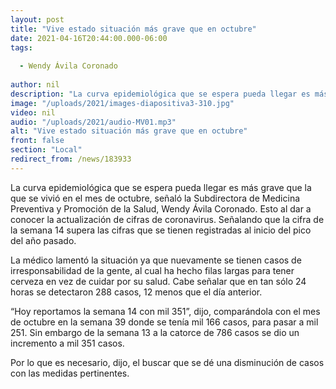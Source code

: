 ```yaml
---
layout: post
title: "Vive estado situación más grave que en octubre"
date: 2021-04-16T20:44:00.000-06:00
tags:
  
  - Wendy Ávila Coronado
  
author: nil
description: "La curva epidemiológica que se espera pueda llegar es más grave que la que se vivió en el mes de octubre."
image: "/uploads/2021/images-diapositiva3-310.jpg"
video: nil
audio: "/uploads/2021/audio-MV01.mp3"
alt: "Vive estado situación más grave que en octubre"
front: false
section: "Local"
redirect_from: /news/183933
---
```


La curva epidemiológica que se espera pueda llegar es más grave que la que se vivió en el mes de octubre, señaló la Subdirectora de Medicina Preventiva y Promoción de la Salud, Wendy Ávila Coronado. Esto al dar a conocer la actualización de cifras de coronavirus. Señalando que la cifra de la semana 14 supera las cifras que se tienen registradas al inicio del pico del año pasado.

La médico lamentó la situación ya que nuevamente se tienen casos de irresponsabilidad de la gente, al cual ha hecho filas largas para tener cerveza en vez de cuidar por su salud. Cabe señalar que en tan sólo 24 horas se detectaron 288 casos, 12 menos que el día anterior.

“Hoy reportamos la semana 14 con mil 351”, dijo, comparándola con el mes de octubre en la semana 39 donde se tenía mil 166 casos, para pasar a mil 251. Sin embargo de la semana 13 a la catorce de 786 casos se dio un incremento a mil 351 casos.

Por lo que es necesario, dijo, el buscar que se dé una disminución de casos con las medidas pertinentes.

